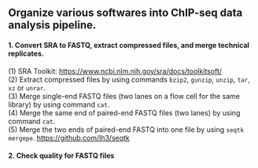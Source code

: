 ## Organize various softwares into ChIP-seq data analysis pipeline.
                       
                                    
#### 1. Convert SRA to FASTQ, extract compressed files, and merge technical replicates.                    
(1)  SRA Toolkit: https://www.ncbi.nlm.nih.gov/sra/docs/toolkitsoft/                     
(2)  Extract compressed files by using commands `bzip2`, `gunzip`, `unzip`, `tar`, `xz` or `unrar`.                   
(3)  Merge single-end FASTQ files (two lanes on a flow cell for the same library) by using command `cat`.    
(4)  Merge the same end of paired-end FASTQ files (two lanes) by using command `cat`.  
(5)  Merge the two ends of paired-end FASTQ into one file by using `seqtk mergepe`.   https://github.com/lh3/seqtk                        
                                                                                          
#### 2. Check quality for FASTQ files       

